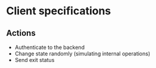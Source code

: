 # Client specifications

## Actions

- Authenticate to the backend
- Change state randomly (simulating internal operations)
- Send exit status
